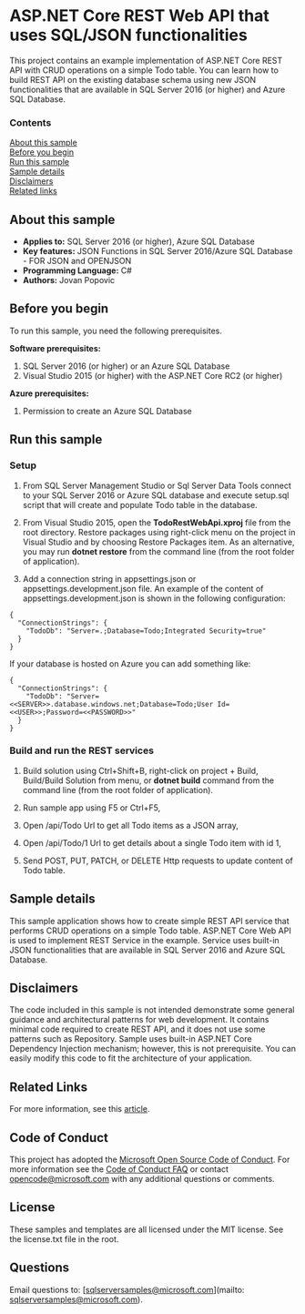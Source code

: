 # ASP.NET Core REST Web API that uses SQL/JSON functionalities

This project contains an example implementation of ASP.NET Core REST API with CRUD operations on a simple Todo table. You can learn how to build REST API on the existing database schema using new JSON functionalities that are available in SQL Server 2016 (or higher) and Azure SQL Database.

### Contents

[About this sample](#about-this-sample)<br/>
[Before you begin](#before-you-begin)<br/>
[Run this sample](#run-this-sample)<br/>
[Sample details](#sample-details)<br/>
[Disclaimers](#disclaimers)<br/>
[Related links](#related-links)<br/>

<a name=about-this-sample></a>

## About this sample

- **Applies to:** SQL Server 2016 (or higher), Azure SQL Database
- **Key features:** JSON Functions in SQL Server 2016/Azure SQL Database - FOR JSON and OPENJSON
- **Programming Language:** C#
- **Authors:** Jovan Popovic

<a name=before-you-begin></a>

## Before you begin

To run this sample, you need the following prerequisites.

**Software prerequisites:**

1. SQL Server 2016 (or higher) or an Azure SQL Database
2. Visual Studio 2015 (or higher) with the ASP.NET Core RC2 (or higher)

**Azure prerequisites:**

1. Permission to create an Azure SQL Database

<a name=run-this-sample></a>

## Run this sample

### Setup

1. From SQL Server Management Studio or Sql Server Data Tools connect to your SQL Server 2016 or Azure SQL database and execute setup.sql script that will create and populate Todo table in the database.

2. From Visual Studio 2015, open the **TodoRestWebApi.xproj** file from the root directory. Restore packages using right-click menu on the project in Visual Studio and by choosing Restore Packages item. As an alternative, you may run **dotnet restore** from the command line (from the root folder of application).

3. Add a connection string in appsettings.json or appsettings.development.json file. An example of the content of appsettings.development.json is shown in the following configuration:

```
{
  "ConnectionStrings": {
    "TodoDb": "Server=.;Database=Todo;Integrated Security=true"
  }
}
```

If your database is hosted on Azure you can add something like:
```
{
  "ConnectionStrings": {
    "TodoDb": "Server=<<SERVER>>.database.windows.net;Database=Todo;User Id=<<USER>>;Password=<<PASSWORD>>"
  }
}
```

### Build and run the REST services

1. Build solution using Ctrl+Shift+B, right-click on project + Build, Build/Build Solution from menu, or **dotnet build** command from the command line (from the root folder of application).

2. Run sample app using F5 or Ctrl+F5,
  1. Open /api/Todo Url to get all Todo items as a JSON array,
  2. Open /api/Todo/1 Url to get details about a single Todo item with id 1,
  3. Send POST, PUT, PATCH, or DELETE Http requests to update content of Todo table.

<a name=sample-details></a>

## Sample details

This sample application shows how to create simple REST API service that performs CRUD operations on a simple Todo table.
ASP.NET Core Web API is used to implement REST Service in the example.
Service uses built-in JSON functionalities that are available in SQL Server 2016 and Azure SQL Database.

<a name=disclaimers></a>

## Disclaimers
The code included in this sample is not intended demonstrate some general guidance and architectural patterns for web development. It contains minimal code required to create REST API, and it does not use some patterns such as Repository. Sample uses built-in ASP.NET Core Dependency Injection mechanism; however, this is not prerequisite.
You can easily modify this code to fit the architecture of your application.

<a name=related-links></a>

## Related Links

For more information, see this [article](http://www.codeproject.com/Articles/1106622/Building-Web-API-REST-services-on-Azure-SQL-Databa).

## Code of Conduct
This project has adopted the [Microsoft Open Source Code of Conduct](https://opensource.microsoft.com/codeofconduct/). For more information see the [Code of Conduct FAQ](https://opensource.microsoft.com/codeofconduct/faq/) or contact [opencode@microsoft.com](mailto:opencode@microsoft.com) with any additional questions or comments.

## License
These samples and templates are all licensed under the MIT license. See the license.txt file in the root.

## Questions
Email questions to: [sqlserversamples@microsoft.com](mailto: sqlserversamples@microsoft.com).
